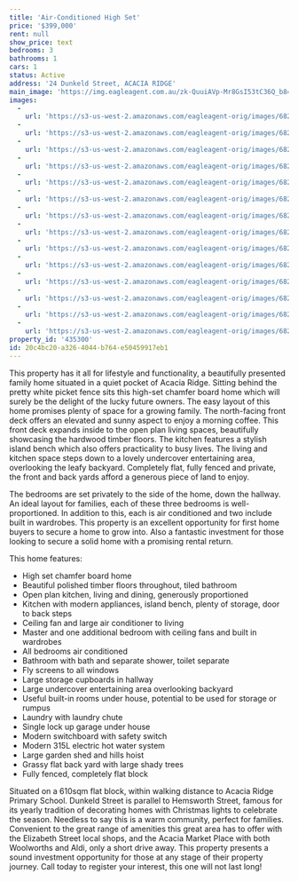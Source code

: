 ```yaml
---
title: 'Air-Conditioned High Set'
price: '$399,000'
rent: null
show_price: text
bedrooms: 3
bathrooms: 1
cars: 1
status: Active
address: '24 Dunkeld Street, ACACIA RIDGE'
main_image: 'https://img.eagleagent.com.au/zk-QuuiAVp-Mr8GsI53tC36Q_b8=/1280x854/smart/https://s3-us-west-2.amazonaws.com/eagleagent-orig/images/6822929/131372398-image-M.jpg'
images:
  -
    url: 'https://s3-us-west-2.amazonaws.com/eagleagent-orig/images/6822942/131372398-image-N.jpg'
  -
    url: 'https://s3-us-west-2.amazonaws.com/eagleagent-orig/images/6822941/131372398-image-L.jpg'
  -
    url: 'https://s3-us-west-2.amazonaws.com/eagleagent-orig/images/6822940/131372398-image-K.jpg'
  -
    url: 'https://s3-us-west-2.amazonaws.com/eagleagent-orig/images/6822939/131372398-image-J.jpg'
  -
    url: 'https://s3-us-west-2.amazonaws.com/eagleagent-orig/images/6822938/131372398-image-I.jpg'
  -
    url: 'https://s3-us-west-2.amazonaws.com/eagleagent-orig/images/6822937/131372398-image-H.jpg'
  -
    url: 'https://s3-us-west-2.amazonaws.com/eagleagent-orig/images/6822936/131372398-image-G.jpg'
  -
    url: 'https://s3-us-west-2.amazonaws.com/eagleagent-orig/images/6822935/131372398-image-F.jpg'
  -
    url: 'https://s3-us-west-2.amazonaws.com/eagleagent-orig/images/6822934/131372398-image-E.jpg'
  -
    url: 'https://s3-us-west-2.amazonaws.com/eagleagent-orig/images/6822933/131372398-image-D.jpg'
  -
    url: 'https://s3-us-west-2.amazonaws.com/eagleagent-orig/images/6822932/131372398-image-C.jpg'
  -
    url: 'https://s3-us-west-2.amazonaws.com/eagleagent-orig/images/6822931/131372398-image-B.jpg'
  -
    url: 'https://s3-us-west-2.amazonaws.com/eagleagent-orig/images/6822930/131372398-image-A.jpg'
  -
    url: 'https://s3-us-west-2.amazonaws.com/eagleagent-orig/images/6822929/131372398-image-M.jpg'
property_id: '435300'
id: 20c4bc20-a326-4044-b764-e50459917eb1
---
```

This property has it all for lifestyle and functionality, a beautifully presented family home situated in a quiet pocket of Acacia Ridge. Sitting behind the pretty white picket fence sits this high-set chamfer board home which will surely be the delight of the lucky future owners. The easy layout of this home promises plenty of space for a growing family. The north-facing front deck offers an elevated and sunny aspect to enjoy a morning coffee. This front deck expands inside to the open plan living spaces, beautifully showcasing the hardwood timber floors. The kitchen features a stylish island bench which also offers practicality to busy lives. The living and kitchen space steps down to a lovely undercover entertaining area, overlooking the leafy backyard. Completely flat, fully fenced and private, the front and back yards afford a generous piece of land to enjoy.

The bedrooms are set privately to the side of the home, down the hallway. An ideal layout for families, each of these three bedrooms is well-proportioned. In addition to this, each is air conditioned and two include built in wardrobes. This property is an excellent opportunity for first home buyers to secure a home to grow into. Also a fantastic investment for those looking to secure a solid home with a promising rental return.

This home features:

*  High set chamfer board home
*  Beautiful polished timber floors throughout, tiled bathroom
*  Open plan kitchen, living and dining, generously proportioned
*  Kitchen with modern appliances, island bench, plenty of storage, door to back steps
*  Ceiling fan and large air conditioner to living
*  Master and one additional bedroom with ceiling fans and built in wardrobes
*  All bedrooms air conditioned
*  Bathroom with bath and separate shower, toilet separate
*  Fly screens to all windows
*  Large storage cupboards in hallway
*  Large undercover entertaining area overlooking backyard
*  Useful built-in rooms under house, potential to be used for storage or rumpus
*  Laundry with laundry chute
*  Single lock up garage under house
*  Modern switchboard with safety switch
*  Modern 315L electric hot water system
*  Large garden shed and hills hoist
*  Grassy flat back yard with large shady trees
*  Fully fenced, completely flat block

Situated on a 610sqm flat block, within walking distance to Acacia Ridge Primary School. Dunkeld Street is parallel to Hemsworth Street, famous for its yearly tradition of decorating homes with Christmas lights to celebrate the season. Needless to say this is a warm community, perfect for families. Convenient to the great range of amenities this great area has to offer with the Elizabeth Street local shops, and the Acacia Market Place with both Woolworths and Aldi, only a short drive away. This property presents a sound investment opportunity for those at any stage of their property journey. Call today to register your interest, this one will not last long!